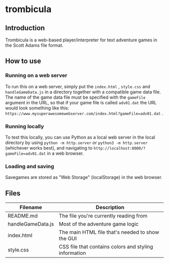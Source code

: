 # trombicula

## Introduction

Trombicula is a web-based player/interpreter for text adventure games in the Scott Adams file format.

## How to use

### Running on a web server

To run this on a web server, simply put the `index.html` , `style.css` and `handleGameData.js` in a directory together with a compatible game data file. The name of the game data file must be specified with the `gameFile` argument in the URL, so that if your game file is called `adv01.dat` the URL would look something like this: `https://www.mysuperawesomewebserver.com/index.html?gameFile=adv01.dat` .

### Running locally

To test this locally, you can use Python as a local web server in the local directory by using `python -m http.server` or `python3 -m http.server` (whichever works best), and navigating to `http://localhost:8000/?gameFile=adv01.dat` in a web browser.

### Loading and saving

Savegames are stored as "Web Storage" (localStorage) in the web browser.

## Files

| Filename | Description |
| -------- | ----------- |
| README.md | The file you're currently reading from |
| handleGameData.js | Most of the adventure game logic |
| index.html | The main HTML file that's needed to show the GUI |
| style.css  | CSS file that contains colors and styling information |
